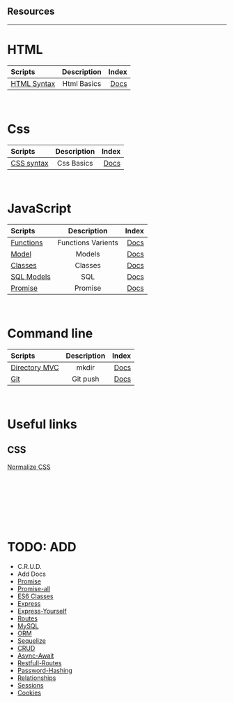 ## Resources

---

# HTML

| Scripts                                | Description |    Index |
| :------------------------------------- | :---------: | -------: |
| [HTML Syntax](./Html/FileStructure.md) | Html Basics | [Docs]() |

<br>

# Css

| Scripts                    | Description |    Index |
| :------------------------- | :---------: | -------: |
| [CSS syntax](./Css/css.md) | Css Basics  | [Docs]() |

<br>

# JavaScript

| Scripts                                  |    Description     |    Index |
| :--------------------------------------- | :----------------: | -------: |
| [Functions](./JavaScript/Functions)      | Functions Varients | [Docs]() |
| [Model](./JavaScript/Model)              |       Models       | [Docs]() |
| [Classes](./JavaScript/Class-Objects.md) |      Classes       | [Docs]() |
| [SQL Models](./JavaScript/Model.md)      |        SQL         | [Docs]() |
| [Promise](./JavaScript/promise.md)       |      Promise       | [Docs]() |

[](./JavaScript/)

<br>

# Command line

| Scripts                              | Description |    Index |
| :----------------------------------- | :---------: | -------: |
| [Directory MVC](./JavaScript/Dir.md) |    mkdir    | [Docs]() |
| [Git](./JavaScript/git.md)           |  Git push   | [Docs]() |

<br>

# Useful links

## CSS

[Normalize CSS](https://ageek.dev/normalize-css)
<br><br><br><br><br><br><br><br>

# TODO: ADD

- C.R.U.D.
- Add Docs
- [Promise](##Promise-)
- [Promise-all](##Promise-all)
- [ES6 Classes](#Es6_Classes)
- [Express](#Express)
- [Express-Yourself](#Express_Yourself)
- [Routes](#Routes)
- [MySQL](#MySQL)
- [ORM](#Object-relational-mapping)
- [Sequelize](#sequelize)
- [CRUD](#CRUD)
- [Async-Await](#Async-Await)
- [Restfull-Routes](#Restfull-Routes)
- [Password-Hashing](#Password-Hashing)
- [Relationships](#Relationships)
- [Sessions](#Sessions)
- [Cookies](#Cookies)
  <br>
